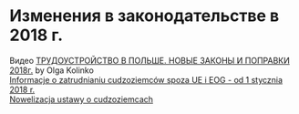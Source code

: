 # Изменения в законодательстве в 2018 г.

Видео [ТРУДОУСТРОЙСТВО В ПОЛЬШЕ. НОВЫЕ ЗАКОНЫ И ПОПРАВКИ 2018г.](https://www.youtube.com/watch?v=hyaEysi3u7w) by Olga Kolinko   
[Informacje o zatrudnianiu cudzoziemców spoza UE i EOG - od 1 stycznia 2018 r.](https://www.up.warszawa.pl/index.php/pracodawcy/informacje-o-zatrudnianiu-cudzoziemcow-spoza-ue-i-eog-od-1-stycznia-2018-r)  
[Nowelizacja ustawy o cudzoziemcach](https://udsc.gov.pl/nowelizacja-ustawy-o-cudzoziemcach/)  